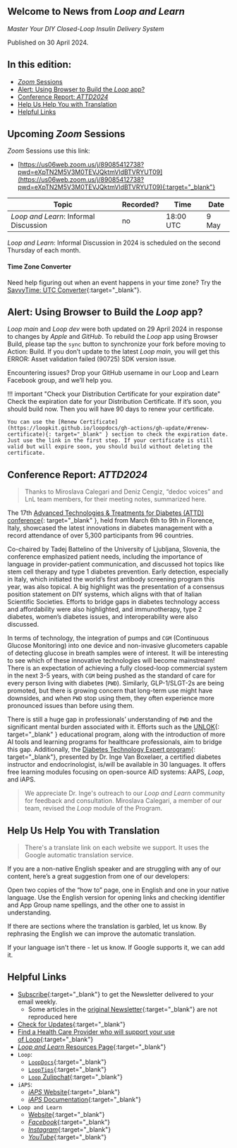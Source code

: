 ## Welcome to News from&nbsp;_<span translate="no">Loop and Learn</span>_

_Master Your DIY Closed-Loop Insulin Delivery System_

Published on 30 April 2024.

## In this edition:

* [*Zoom* Sessions](#upcoming-zoom-sessions)
* [Alert: Using Browser to Build the *Loop* app?](#alert-using-browser-to-build-the-loop-app)
* [Conference Report: _<span translate="no">ATTD2024</span>_](#conference-report-attd2024)
* [Help Us Help You with Translation](#help-us-help-you-with-translation)
* [Helpful Links](#helpful-links)

## Upcoming *Zoom* Sessions

*Zoom* Sessions use this link:

* [https://us06web.zoom.us/j/89085412738?pwd=eXpTN2M5V3M0TEVJQktmVldBTVRYUT09](https://us06web.zoom.us/j/89085412738?pwd=eXpTN2M5V3M0TEVJQktmVldBTVRYUT09){:target="_blank"}

| Topic | Recorded? | Time | Date |
| - | - | - | - |
| _<span translate="no">Loop and Learn</span>_: Informal Discussion | no | 18:00 UTC | 9 May |

_<span translate="no">Loop and Learn</span>_: Informal Discussion in 2024 is scheduled on the second Thursday of each month.

#### Time Zone Converter

Need help figuring out when an event happens in your time zone? Try the [SavvyTime: UTC Converter](https://savvytime.com/converter/utc){:target="_blank"}.

## Alert: Using Browser to Build the *Loop* app?

_<span translate="no">Loop main</span>_&nbsp;and&nbsp;_<span translate="no">Loop dev</span>_&nbsp;were both updated on 29 April 2024 in response to changes by *Apple* and *GitHub*. To rebuild the *Loop* app using Browser Build, please tap the `sync` button to synchronize your fork before moving to Action: Build. If you don’t update to the latest&nbsp;_<span translate="no">Loop main</span>_, you will get this ERROR: Asset validation failed (90725) SDK version issue.

Encountering issues? Drop your GitHub username in our Loop and Learn Facebook group, and we’ll help you.

!!! important "Check your Distribution Certificate for your expiration date"
    Check the expiration date for your Distribution Certificate. If it’s soon, you should build now. Then you will have 90 days to renew your certificate.

    You can use the [Renew Certificate](https://loopkit.github.io/loopdocs/gh-actions/gh-update/#renew-certificate){: target="_blank" } section to check the expiration date. Just use the link in the first step. If your certificate is still valid but will expire soon, you should build without deleting the certificate.

## Conference Report: _<span translate="no">ATTD2024</span>_

> Thanks to Miroslava Calegari and Deniz Cengiz, “dedoc voices” and LnL team members, for their meeting notes, summarized here.

The 17th [Advanced Technologies & Treatments for Diabetes (ATTD) conference](https://attd.kenes.com/scientific-program/){: target="_blank" }, held from March 6th to 9th in Florence, Italy, showcased the latest innovations in diabetes management with a record attendance of over 5,300 participants from 96 countries.

Co-chaired by Tadej Battelino of the University of Ljubljana, Slovenia, the conference emphasized patient needs, including the importance of language in provider-patient communication, and discussed hot topics like stem cell therapy and type 1 diabetes prevention. Early detection, especially in Italy, which initiated the world’s first antibody screening program this year, was also topical. A big highlight was the presentation of a consensus position statement on DIY systems, which aligns with that of Italian Scientific Societies. Efforts to bridge gaps in diabetes technology access and affordability were also highlighted, and immunotherapy, type 2 diabetes, women’s diabetes issues, and interoperability were also discussed.

In terms of technology, the integration of pumps and `CGM` (Continuous Glucose Monitoring) into one device and non-invasive glucometers capable of detecting glucose in breath samples were of interest. It will be interesting to see which of these innovative technologies will become mainstream! There is an expectation of achieving a fully closed-loop commercial system in the next 3-5 years, with `CGM` being pushed as the standard of care for every person living with diabetes (`PWD`). Similarly, GLP-1/SLGT-2s are being promoted, but there is growing concern that long-term use might have downsides, and when `PWD` stop using them, they often experience more pronounced issues than before using them.

There is still a huge gap in professionals’ understanding of `PWD` and the significant mental burden associated with it. Efforts such as the [UNLOK](https://attd.kenes.com/attd-on-unlok/){: target="_blank" } educational program, along with the introduction of more AI tools and learning programs for healthcare professionals, aim to bridge this gap. Additionally, the [Diabetes Technology Expert program](https://www.diabetotech.com/become-an-expert#:~:text=The%20Diabetes%20Technology%20Expert%20Program,of%20experts%20in%20this%20field.){: target="_blank"}, presented by Dr. Inge Van Boxelaer, a certified diabetes instructor and endocrinologist, is/will be available in 30 languages. It offers free learning modules focusing on open-source AID systems: AAPS, *Loop*, and iAPS.

> We appreciate Dr. Inge's outreach to our&nbsp;_<span translate="no">Loop and Learn</span>_&nbsp;community for feedback and consultation. Miroslava Calegari, a member of our team, revised the *Loop* module of the Program.

## Help Us Help You with Translation

> There's a translate link on each website we support. It uses the Google automatic translation service.

If you are a non-native English speaker and are struggling with any of our content, here’s a great suggestion from one of our developers:

Open two copies of the “how to” page, one in English and one in your native language. Use the English version for opening links and checking identifier and App Group name spellings, and the other one to assist in understanding.

If there are sections where the translation is garbled, let us know. By rephrasing the English we can improve the automatic translation.

If your language isn't there - let us know. If Google supports it, we can add it.

## Helpful Links

* [Subscribe](https://www.loopandlearn.org/newsletter-signup/){:target="_blank"} to get the Newsletter delivered to your email weekly.
    * Some articles in the [original Newsletter](https://www.loopandlearn.org/2022/10/19/loop-and-learn-newsletter/){:target="_blank"} are not reproduced here
* [Check for Updates](https://www.loopandlearn.org/version-updates/){:target="_blank"}
* [Find a Health Care Provider who will support your use of&nbsp;<span translate="no">Loop</span>](https://www.loopandlearn.org/hcp-recommendations/){:target="_blank"}
* [_<span translate="no">Loop and Learn</span>_&nbsp;Resources Page](https://www.loopandlearn.org/resources/){:target="_blank"}
* <code>Loop</code>:
    * [`LoopDocs`](https://loopkit.github.io/loopdocs/){:target="_blank"}
    * [`LoopTips`](https://loopkit.github.io/looptips/){:target="_blank"}
    * [`Loop` Zulipchat](https://loop.zulipchat.com/){:target="_blank"}
* <code>iAPS</code>:
    * [*iAPS* Website](https://www.iaps-app.org/){:target="_blank"}
    * [*iAPS* Documentation](http://iapsdocs.org/){:target="_blank"}
* <code>Loop and Learn</code>
    * [Website](https://www.loopandlearn.org/){:target="_blank"}
    * [*Facebook*](https://www.facebook.com/groups/LOOPandLEARN){:target="_blank"}
    * [*Instagram*](https://www.instagram.com/loopandlearn/){:target="_blank"}
    * [*YouTube*](https://www.youtube.com/c/loopandlearn){:target="_blank"}
